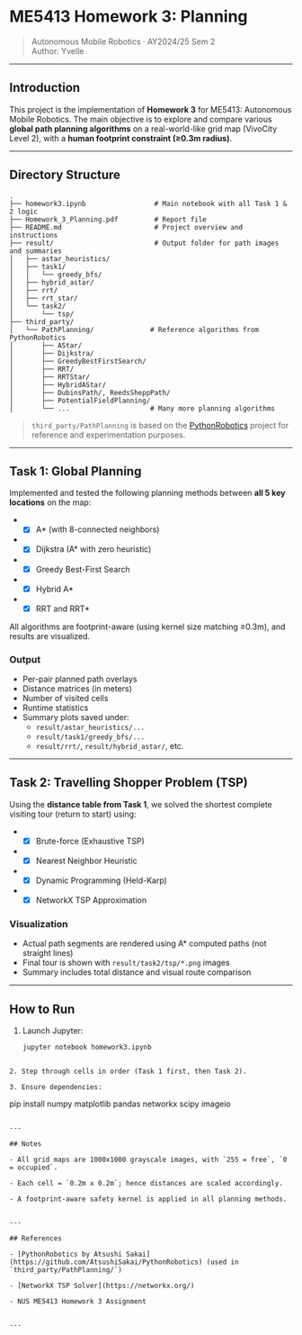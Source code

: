 
# ME5413 Homework 3: Planning

> Autonomous Mobile Robotics · AY2024/25 Sem 2  
> Author: Yvelle 

---

## Introduction

This project is the implementation of **Homework 3** for ME5413: Autonomous Mobile Robotics. The main objective is to explore and compare various **global path planning algorithms** on a real-world-like grid map (VivoCity Level 2), with a **human footprint constraint (≥0.3m radius)**.

---

##  Directory Structure

```
.
├── homework3.ipynb                 # Main notebook with all Task 1 & 2 logic
├── Homework_3_Planning.pdf         # Report file
├── README.md                       # Project overview and instructions
├── result/                         # Output folder for path images and summaries
│   ├── astar_heuristics/
│   ├── task1/
│   │   └── greedy_bfs/
│   ├── hybrid_astar/
│   ├── rrt/
│   ├── rrt_star/
│   └── task2/
│       └── tsp/
├── third_party/
│   └── PathPlanning/              # Reference algorithms from PythonRobotics
│       ├── AStar/
│       ├── Dijkstra/
│       ├── GreedyBestFirstSearch/
│       ├── RRT/
│       ├── RRTStar/
│       ├── HybridAStar/
│       ├── DubinsPath/, ReedsSheppPath/
│       ├── PotentialFieldPlanning/
│       └── ...                    # Many more planning algorithms

```

> `third_party/PathPlanning` is based on the [PythonRobotics](https://github.com/AtsushiSakai/PythonRobotics) project for reference and experimentation purposes.

---

## Task 1: Global Planning

Implemented and tested the following planning methods between **all 5 key locations** on the map:

- - [x]  A* (with 8-connected neighbors)
- - [x] Dijkstra (A* with zero heuristic)
- - [x] Greedy Best-First Search
- - [x] Hybrid A*
- - [x] RRT and RRT\*

All algorithms are footprint-aware (using kernel size matching ≥0.3m), and results are visualized.

### Output

- Per-pair planned path overlays
- Distance matrices (in meters)
- Number of visited cells
- Runtime statistics
- Summary plots saved under:
  - `result/astar_heuristics/...`
  - `result/task1/greedy_bfs/...`
  - `result/rrt/`, `result/hybrid_astar/`, etc.

---

## Task 2: Travelling Shopper Problem (TSP)

Using the **distance table from Task 1**, we solved the shortest complete visiting tour (return to start) using:

- - [x] Brute-force (Exhaustive TSP)
- - [x] Nearest Neighbor Heuristic
- - [x] Dynamic Programming (Held-Karp)
- - [x] NetworkX TSP Approximation

### Visualization

- Actual path segments are rendered using A* computed paths (not straight lines)
- Final tour is shown with `result/task2/tsp/*.png` images
- Summary includes total distance and visual route comparison

---

## How to Run

1. Launch Jupyter:
   ```bash
   jupyter notebook homework3.ipynb
```

2. Step through cells in order (Task 1 first, then Task 2).

3. Ensure dependencies:
```
pip install numpy matplotlib pandas networkx scipy imageio
```

---

## Notes

- All grid maps are 1000x1000 grayscale images, with `255 = free`, `0 = occupied`.
    
- Each cell = `0.2m x 0.2m`; hence distances are scaled accordingly.
    
- A footprint-aware safety kernel is applied in all planning methods.
    

---

## References

- [PythonRobotics by Atsushi Sakai](https://github.com/AtsushiSakai/PythonRobotics) (used in `third_party/PathPlanning/`)
    
- [NetworkX TSP Solver](https://networkx.org/)
    
- NUS ME5413 Homework 3 Assignment
    

---
